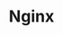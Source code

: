 ---
title: Nginx
categories:
  - web
docs:
  - id: java
    url: https://java.testcontainers.org/modules/nginx/
    maintainer: core
    example: |
      ```java
      var nginx = new NginxContainer<>(DockerImageName.parse("nginx:1.23.4-alpine"));
      nginx.start();
      ```
description: |
  Nginx is a web server that can also be used as a reverse proxy, load balancer, mail proxy and HTTP cache.
---